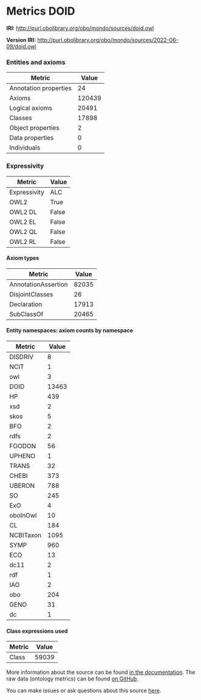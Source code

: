 # Metrics DOID

**IRI:** http://purl.obolibrary.org/obo/mondo/sources/doid.owl

**Version IRI:** http://purl.obolibrary.org/obo/mondo/sources/2022-06-09/doid.owl

### Entities and axioms

| Metric | Value |
| ------ | ----- |
| Annotation properties | 24 |
| Axioms | 120439 |
| Logical axioms | 20491 |
| Classes | 17898 |
| Object properties | 2 |
| Data properties | 0 |
| Individuals | 0 |


### Expressivity

| Metric | Value |
| ------ | ----- |
| Expressivity | ALC |
| OWL2 | True |
| OWL2 DL | False |
| OWL2 EL | False |
| OWL2 QL | False |
| OWL2 RL | False |

#### Axiom types

| Metric | Value |
| ------ | ----- |
| AnnotationAssertion | 82035 |
| DisjointClasses | 26 |
| Declaration | 17913 |
| SubClassOf | 20465 |


#### Entity namespaces: axiom counts by namespace

| Metric | Value |
| ------ | ----- |
| DISDRIV | 8 |
| NCIT | 1 |
| owl | 3 |
| DOID | 13463 |
| HP | 439 |
| xsd | 2 |
| skos | 5 |
| BFO | 2 |
| rdfs | 2 |
| FOODON | 56 |
| UPHENO | 1 |
| TRANS | 32 |
| CHEBI | 373 |
| UBERON | 788 |
| SO | 245 |
| ExO | 4 |
| oboInOwl | 10 |
| CL | 184 |
| NCBITaxon | 1095 |
| SYMP | 960 |
| ECO | 13 |
| dc11 | 2 |
| rdf | 1 |
| IAO | 2 |
| obo | 204 |
| GENO | 31 |
| dc | 1 |


#### Class expressions used

| Metric | Value |
| ------ | ----- |
| Class | 59039 |


More information about the source can be found [in the documentation](../sources.md). The raw data (ontology metrics) can be found [on GitHub](https://github.com/monarch-initiative/mondo-ingest/tree/main/src/ontology/metadata).

You can make issues or ask questions about this source [here](https://github.com/monarch-initiative/mondo-ingest/issues).

